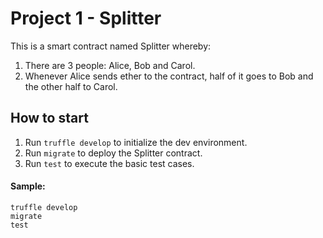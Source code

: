 # Project 1 - Splitter
This is a smart contract named Splitter whereby:
1. There are 3 people: Alice, Bob and Carol.
2. Whenever Alice sends ether to the contract, half of it goes to Bob and the other half to Carol.

## How to start
1. Run `truffle develop` to initialize the dev environment.
2. Run `migrate` to deploy the Splitter contract.
3. Run `test` to execute the basic test cases. 

#### Sample:
```
truffle develop
migrate
test
```
